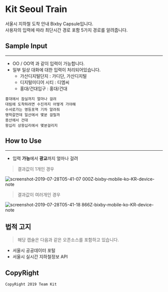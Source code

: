 # Kit Seoul Train
서울시 지하철 도착 안내 Bixby Capsule입니다.  
사용자의 입력에 따라 최단시간 경로 포함 5가지 경로를 알려줍니다.

## Sample Input
---
 * OO / OO역 과 같이 입력이 가능합니다.
 * 일부 일상 대화에 대한 입력이 처리되어있습니다.
   * 가산디지털단지 : 가디단, 가산디지털
    * 디지털미디어 시티 : 디엠씨
    * 홍대/건대입구 : 홍대/건대

```
홍대에서 잠실까지 얼마나 걸려
대림에 도착하려면 수진까지 어떻게 가야해
수서로가는 영등포역 기차 알려줘
명학갈껀데 일산에서 몇분 걸릴까
용산에서 건대
왕십리 상왕십리에서 몇분걸리지
```


## How to Use
---
 * 입력 **가능**에서 **광교**까지 얼마나 걸려

 > 결과값이 1개인 경우
 
  ![screenshot-2019-07-28T05-41-07 000Z-bixby-mobile-ko-KR-device-note](https://user-images.githubusercontent.com/38457114/62002902-572f7380-b148-11e9-9aa3-dd9cf1e7f7ff.png)

 > 결과값이 여러개인 경우

  ![screenshot-2019-07-28T05-41-18 866Z-bixby-mobile-ko-KR-device-note](https://user-images.githubusercontent.com/38457114/62002911-71695180-b148-11e9-8a62-4525e119cbea.png)

## 법적 고지
 > 해당 캡슐은 다음과 같은 오픈소스를 포함하고 있습니다.
  * 서울시 공공데이터 포털
  * 서울시 실시간 지하철정보 API

## CopyRight
```
CopyRight 2019 Team Kit
```
